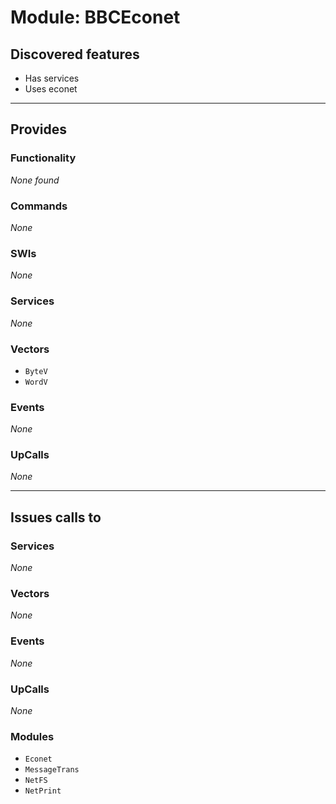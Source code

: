 # Module: BBCEconet

## Discovered features


* Has services
* Uses econet

---

## Provides

### Functionality


*None found*

### Commands


*None*


### SWIs


*None*


### Services


*None*


### Vectors


* `ByteV`
* `WordV`


### Events


*None*


### UpCalls


*None*


---

## Issues calls to

### Services


*None*


### Vectors


*None*


### Events


*None*


### UpCalls


*None*


### Modules


* `Econet`
* `MessageTrans`
* `NetFS`
* `NetPrint`



